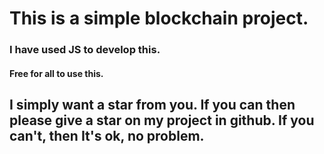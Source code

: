 <h1>This is a simple blockchain project.</h1>
<h3>I have used JS to develop this.</h3>
<h4>Free for all to use this.</h4>
<h2>I simply want a star from you. If you can then please give a star on my project in github. If you can't, then It's ok, no problem.</h2>
